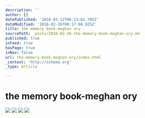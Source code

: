 ```yaml
---
description: ''
author: []
datePublished: '2016-03-12T06:13:02.705Z'
dateModified: '2016-02-26T00:17:08.925Z'
title: the memory book-meghan ory
sourcePath: _posts/2016-02-26-the-memory-book-meghan-ory.md
published: true
inFeed: true
hasPage: true
inNav: false
url: the-memory-book-meghan-ory/index.html
_context: 'http://schema.org'
_type: Article

---
```

# the memory book-meghan ory
![](https://the-grid-user-content.s3-us-west-2.amazonaws.com/1f55c775-b200-4c86-8e7a-80ad6efc4970.png)
![](https://the-grid-user-content.s3-us-west-2.amazonaws.com/256034bf-9e52-442c-902e-d38f862195f5.png)
![](https://the-grid-user-content.s3-us-west-2.amazonaws.com/ccce0363-2155-46b7-8133-ddf4c0bbf9d1.png)
![](https://the-grid-user-content.s3-us-west-2.amazonaws.com/45432e4e-1416-4bff-b843-1a48c749d5de.png)